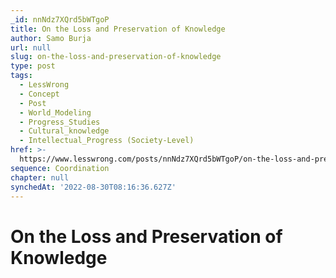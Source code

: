 ```yaml
---
_id: nnNdz7XQrd5bWTgoP
title: On the Loss and Preservation of Knowledge
author: Samo Burja
url: null
slug: on-the-loss-and-preservation-of-knowledge
type: post
tags:
  - LessWrong
  - Concept
  - Post
  - World_Modeling
  - Progress_Studies
  - Cultural_knowledge
  - Intellectual_Progress (Society-Level)
href: >-
  https://www.lesswrong.com/posts/nnNdz7XQrd5bWTgoP/on-the-loss-and-preservation-of-knowledge
sequence: Coordination
chapter: null
synchedAt: '2022-08-30T08:16:36.627Z'
---
```


# On the Loss and Preservation of Knowledge
